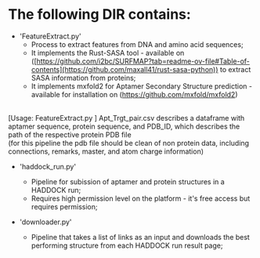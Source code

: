 # The following DIR contains:
* 'FeatureExtract.py'
  * Process to extract features from DNA and amino acid sequences;
  * It implements the Rust-SASA tool - available on ([https://github.com/i2bc/SURFMAP?tab=readme-ov-file#Table-of-contents](https://github.com/maxall41/rust-sasa-python)) to
extract SASA information from proteins;
  * It implements mxfold2 for Aptamer Secondary Structure prediction - available for installation on (https://github.com/mxfold/mxfold2)
<br>
[Usage: FeatureExtract.py <Apt_Trgt_pair.csv>] Apt_Trgt_pair.csv describes a dataframe with aptamer sequence, protein sequence, and PDB_ID, which describes the path of the respective protein PDB file
<br>
(for this pipeline the pdb file should be clean of non protein data, including connections, remarks, master, and atom charge information)

  
* 'haddock_run.py'
  * Pipeline for subission of aptamer and protein structures in a HADDOCK run;
  * Requires high permission level on the platform - it's free access but requires permission;
 
    
* 'downloader.py'
  * Pipeline that takes a list of links as an input and downloads the best performing structure from
  each HADDOCK run result page;   
